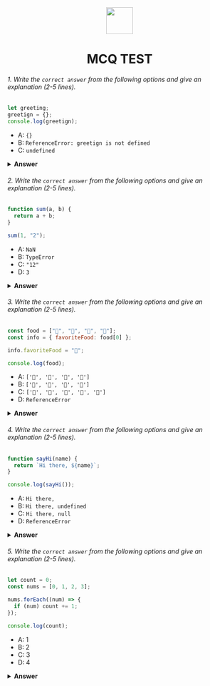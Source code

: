 <div align="center">
  <img height="60" src="https://edurev.gumlet.io/AllImages/original/ApplicationImages/CourseImages/944e5d47-8c55-4a89-91e5-22ab5f2798fc_CI.png">
  <h1>MCQ TEST</h1>
</div>

###### 1. Write the `correct answer` from the following options and give an explanation (2-5 lines).

```javascript
let greeting;
greetign = {};
console.log(greetign);
```

- A: `{}`
- B: `ReferenceError: greetign is not defined`
- C: `undefined`

<details><summary><b>Answer</b></summary>
<p>

#### Answer: ?

<i>The Correct answer is option **B**. Because **"greeting"** is declared in the first line and an empty object is assigned to **"greetign"** which is **not declared**. As a result, we will get a **reference error**.</i>

</p>
</details>

###### 2. Write the `correct answer` from the following options and give an explanation (2-5 lines).

```javascript
function sum(a, b) {
  return a + b;
}

sum(1, "2");
```

- A: `NaN`
- B: `TypeError`
- C: `"12"`
- D: `3`

<details><summary><b>Answer</b></summary>
<p>

#### Answer: ?

<i>The correct answer is option **C**. 1 and "2" are passed as arguments in the sum function. Here 1 is of **number** type but "2" is of **string** type. When a number is added with a string Javascript **converts all the arguments to string** and concatenates them</i>

</p>
</details>

###### 3. Write the `correct answer` from the following options and give an explanation (2-5 lines).

```javascript
const food = ["🍕", "🍫", "🥑", "🍔"];
const info = { favoriteFood: food[0] };

info.favoriteFood = "🍝";

console.log(food);
```

- A: `['🍕', '🍫', '🥑', '🍔']`
- B: `['🍝', '🍫', '🥑', '🍔']`
- C: `['🍝', '🍕', '🍫', '🥑', '🍔']`
- D: `ReferenceError`

<details><summary><b>Answer</b></summary>
<p>

#### Answer: ?

<i>The correct answer is option **A**. In the first line an array **food** is declared and initialized. In the second line an object **info** is declared and assigned an object where **favoriteFood** is the only key. **food[0]** is the value of favoriteFood. In the next line, the value of the favoriteFood is changed but the original **food** array is not changed. Because the address of **food[0]** in the food array and the address of **favoriteFood** is not the same. As a result, the original **food** array hasn't mutated</i>

</p>
</details>

###### 4. Write the `correct answer` from the following options and give an explanation (2-5 lines).

```javascript
function sayHi(name) {
  return `Hi there, ${name}`;
}

console.log(sayHi());
```

- A: `Hi there,`
- B: `Hi there, undefined`
- C: `Hi there, null`
- D: `ReferenceError`

<details><summary><b>Answer</b></summary>
<p>

#### Answer: ?

<i>The correct answer is option **B**. **"name"** is passed as a parameter in **sayHi** function. But when it is called no argument is passed. As a result, we will get **Hi there, undefined** in the console. **Default Argument** can be used to get rid of this issue.</i>

</p>
</details>

###### 5. Write the `correct answer` from the following options and give an explanation (2-5 lines).

```javascript
let count = 0;
const nums = [0, 1, 2, 3];

nums.forEach((num) => {
  if (num) count += 1;
});

console.log(count);
```

- A: 1
- B: 2
- C: 3
- D: 4

<details><summary><b>Answer</b></summary>
<p>

#### Answer: ?

<i>The correct answer is option **C**. By forEach method each element of **nums** array will be checked if it is a **truthy** or **falsy** value. For each truthy value, the **count** variable will be incremented. Since **0 is the only falsy value** in the array **3** will be displayed in the console</i>

</p>
</details>